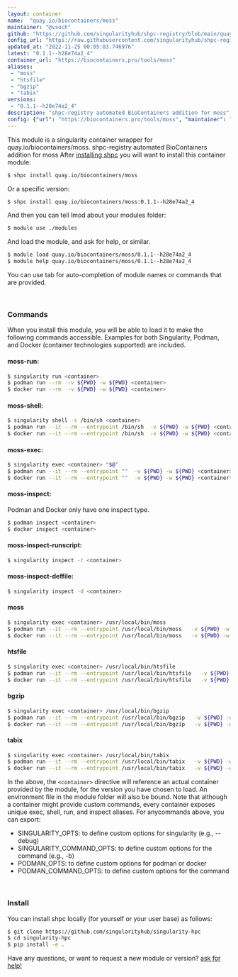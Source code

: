 ```yaml
---
layout: container
name:  "quay.io/biocontainers/moss"
maintainer: "@vsoch"
github: "https://github.com/singularityhub/shpc-registry/blob/main/quay.io/biocontainers/moss/container.yaml"
config_url: "https://raw.githubusercontent.com/singularityhub/shpc-registry/main/quay.io/biocontainers/moss/container.yaml"
updated_at: "2022-11-25 00:05:03.746976"
latest: "0.1.1--h28e74a2_4"
container_url: "https://biocontainers.pro/tools/moss"
aliases:
 - "moss"
 - "htsfile"
 - "bgzip"
 - "tabix"
versions:
 - "0.1.1--h28e74a2_4"
description: "shpc-registry automated BioContainers addition for moss"
config: {"url": "https://biocontainers.pro/tools/moss", "maintainer": "@vsoch", "description": "shpc-registry automated BioContainers addition for moss", "latest": {"0.1.1--h28e74a2_4": "sha256:0c1adee4440fffa9c20c9683e94cbdfd3220b8b05111c832ec946557197ed255"}, "tags": {"0.1.1--h28e74a2_4": "sha256:0c1adee4440fffa9c20c9683e94cbdfd3220b8b05111c832ec946557197ed255"}, "docker": "quay.io/biocontainers/moss", "aliases": {"moss": "/usr/local/bin/moss", "htsfile": "/usr/local/bin/htsfile", "bgzip": "/usr/local/bin/bgzip", "tabix": "/usr/local/bin/tabix"}}
---
```


This module is a singularity container wrapper for quay.io/biocontainers/moss.
shpc-registry automated BioContainers addition for moss
After [installing shpc](#install) you will want to install this container module:


```bash
$ shpc install quay.io/biocontainers/moss
```

Or a specific version:

```bash
$ shpc install quay.io/biocontainers/moss:0.1.1--h28e74a2_4
```

And then you can tell lmod about your modules folder:

```bash
$ module use ./modules
```

And load the module, and ask for help, or similar.

```bash
$ module load quay.io/biocontainers/moss/0.1.1--h28e74a2_4
$ module help quay.io/biocontainers/moss/0.1.1--h28e74a2_4
```

You can use tab for auto-completion of module names or commands that are provided.

<br>

### Commands

When you install this module, you will be able to load it to make the following commands accessible.
Examples for both Singularity, Podman, and Docker (container technologies supported) are included.

#### moss-run:

```bash
$ singularity run <container>
$ podman run --rm  -v ${PWD} -w ${PWD} <container>
$ docker run --rm  -v ${PWD} -w ${PWD} <container>
```

#### moss-shell:

```bash
$ singularity shell -s /bin/sh <container>
$ podman run --it --rm --entrypoint /bin/sh  -v ${PWD} -w ${PWD} <container>
$ docker run --it --rm --entrypoint /bin/sh  -v ${PWD} -w ${PWD} <container>
```

#### moss-exec:

```bash
$ singularity exec <container> "$@"
$ podman run --it --rm --entrypoint ""  -v ${PWD} -w ${PWD} <container> "$@"
$ docker run --it --rm --entrypoint ""  -v ${PWD} -w ${PWD} <container> "$@"
```

#### moss-inspect:

Podman and Docker only have one inspect type.

```bash
$ podman inspect <container>
$ docker inspect <container>
```

#### moss-inspect-runscript:

```bash
$ singularity inspect -r <container>
```

#### moss-inspect-deffile:

```bash
$ singularity inspect -d <container>
```


#### moss

```bash
$ singularity exec <container> /usr/local/bin/moss
$ podman run --it --rm --entrypoint /usr/local/bin/moss   -v ${PWD} -w ${PWD} <container> -c " $@"
$ docker run --it --rm --entrypoint /usr/local/bin/moss   -v ${PWD} -w ${PWD} <container> -c " $@"
```


#### htsfile

```bash
$ singularity exec <container> /usr/local/bin/htsfile
$ podman run --it --rm --entrypoint /usr/local/bin/htsfile   -v ${PWD} -w ${PWD} <container> -c " $@"
$ docker run --it --rm --entrypoint /usr/local/bin/htsfile   -v ${PWD} -w ${PWD} <container> -c " $@"
```


#### bgzip

```bash
$ singularity exec <container> /usr/local/bin/bgzip
$ podman run --it --rm --entrypoint /usr/local/bin/bgzip   -v ${PWD} -w ${PWD} <container> -c " $@"
$ docker run --it --rm --entrypoint /usr/local/bin/bgzip   -v ${PWD} -w ${PWD} <container> -c " $@"
```


#### tabix

```bash
$ singularity exec <container> /usr/local/bin/tabix
$ podman run --it --rm --entrypoint /usr/local/bin/tabix   -v ${PWD} -w ${PWD} <container> -c " $@"
$ docker run --it --rm --entrypoint /usr/local/bin/tabix   -v ${PWD} -w ${PWD} <container> -c " $@"
```



In the above, the `<container>` directive will reference an actual container provided
by the module, for the version you have chosen to load. An environment file in the
module folder will also be bound. Note that although a container
might provide custom commands, every container exposes unique exec, shell, run, and
inspect aliases. For anycommands above, you can export:

 - SINGULARITY_OPTS: to define custom options for singularity (e.g., --debug)
 - SINGULARITY_COMMAND_OPTS: to define custom options for the command (e.g., -b)
 - PODMAN_OPTS: to define custom options for podman or docker
 - PODMAN_COMMAND_OPTS: to define custom options for the command

<br>

### Install

You can install shpc locally (for yourself or your user base) as follows:

```bash
$ git clone https://github.com/singularityhub/singularity-hpc
$ cd singularity-hpc
$ pip install -e .
```

Have any questions, or want to request a new module or version? [ask for help!](https://github.com/singularityhub/singularity-hpc/issues)